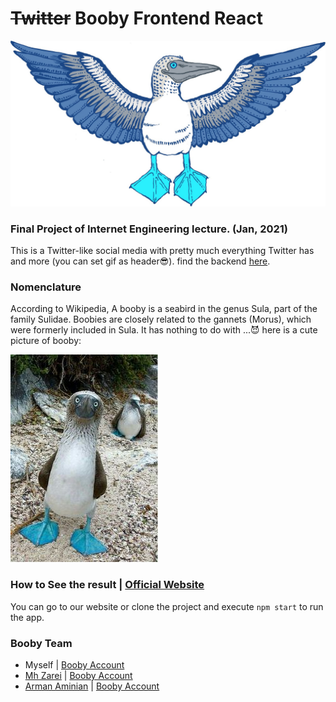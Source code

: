 # ~~Twitter~~ Booby Frontend React
![Hell Yes](images/header_img.jpg)

### Final Project of Internet Engineering lecture. (Jan, 2021)
This is a Twitter-like social media with pretty much everything Twitter has and more (you can set gif as header😎).
find the backend [here](https://github.com/arman-aminian/twitter-backend). 

### Nomenclature
According to Wikipedia, A booby is a seabird in the genus Sula, part of the family Sulidae. Boobies are closely related to the gannets (Morus), which were formerly included in Sula. It has nothing to do with ...😈
here is a cute picture of booby:

![Booby](images/booby_img.jpg)

### How to See the result | [Official Website](https://booobier.herokuapp.com)
You can go to our website or clone the project and execute `npm start` to run the app.


### Booby Team
- Myself | [Booby Account](https://booobier.herokuapp.com/profile/mehdi)
- [Mh Zarei](https://github.com/mhezarei) | [Booby Account](https://booobier.herokuapp.com/profile/arman)
- [Arman Aminian](https://github.com/arman-aminian) | [Booby Account](https://booobier.herokuapp.com/profile/goodol'man)
